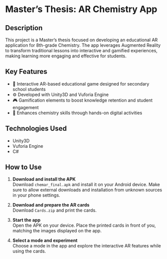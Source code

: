 # Master’s Thesis: AR Chemistry App

## Description
This project is a Master’s thesis focused on developing an educational AR application for 8th-grade Chemistry. The app leverages Augmented Reality to transform traditional lessons into interactive and gamified experiences, making learning more engaging and effective for students.

## Key Features
- 📱 Interactive AR-based educational game designed for secondary school students  
- ⚙️ Developed with Unity3D and Vuforia Engine  
- 🎮 Gamification elements to boost knowledge retention and student engagement  
- 🧪 Enhances chemistry skills through hands-on digital activities  

## Technologies Used
- Unity3D  
- Vuforia Engine  
- C#

## How to Use
1. **Download and install the APK**  
   Download `chemar_final.apk` and install it on your Android device. Make sure to allow external downloads and installation from unknown sources in your phone settings.  

2. **Download and prepare the AR cards**  
   Download `Cards.zip` and print the cards.  

3. **Start the app**  
   Open the APK on your device. Place the printed cards in front of you, matching the images displayed on the app.  

4. **Select a mode and experiment**  
   Choose a mode in the app and explore the interactive AR features while using the cards.  
